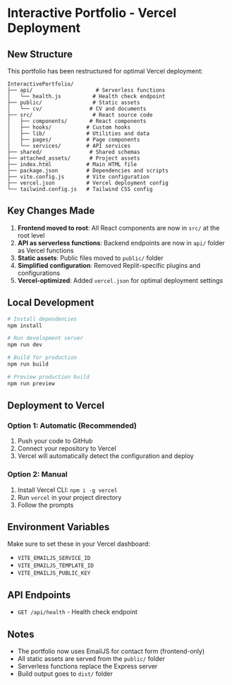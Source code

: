 # Interactive Portfolio - Vercel Deployment

## New Structure

This portfolio has been restructured for optimal Vercel deployment:

```
InteractivePortfolio/
├── api/                    # Serverless functions
│   └── health.js          # Health check endpoint
├── public/                # Static assets
│   └── cv/               # CV and documents
├── src/                   # React source code
│   ├── components/       # React components
│   ├── hooks/           # Custom hooks
│   ├── lib/             # Utilities and data
│   ├── pages/           # Page components
│   └── services/        # API services
├── shared/               # Shared schemas
├── attached_assets/      # Project assets
├── index.html           # Main HTML file
├── package.json         # Dependencies and scripts
├── vite.config.js       # Vite configuration
├── vercel.json          # Vercel deployment config
└── tailwind.config.js   # Tailwind CSS config
```

## Key Changes Made

1. **Frontend moved to root**: All React components are now in `src/` at the root level
2. **API as serverless functions**: Backend endpoints are now in `api/` folder as Vercel functions
3. **Static assets**: Public files moved to `public/` folder
4. **Simplified configuration**: Removed Replit-specific plugins and configurations
5. **Vercel-optimized**: Added `vercel.json` for optimal deployment settings

## Local Development

```bash
# Install dependencies
npm install

# Run development server
npm run dev

# Build for production
npm run build

# Preview production build
npm run preview
```

## Deployment to Vercel

### Option 1: Automatic (Recommended)
1. Push your code to GitHub
2. Connect your repository to Vercel
3. Vercel will automatically detect the configuration and deploy

### Option 2: Manual
1. Install Vercel CLI: `npm i -g vercel`
2. Run `vercel` in your project directory
3. Follow the prompts

## Environment Variables

Make sure to set these in your Vercel dashboard:
- `VITE_EMAILJS_SERVICE_ID`
- `VITE_EMAILJS_TEMPLATE_ID`
- `VITE_EMAILJS_PUBLIC_KEY`

## API Endpoints

- `GET /api/health` - Health check endpoint

## Notes

- The portfolio now uses EmailJS for contact form (frontend-only)
- All static assets are served from the `public/` folder
- Serverless functions replace the Express server
- Build output goes to `dist/` folder
